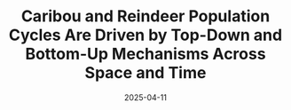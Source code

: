 ---
title: Caribou and Reindeer Population Cycles Are Driven by Top-Down and Bottom-Up Mechanisms Across Space and Time
excerpt: >-
  I parameterized a tri-trophic mechanistic mathematical model including caribou, lichen, and wolf predation. Using this model, I completed a sensitivity analysis to determine the impact of top-down and bottom-up mechanisms on caribou population cyclicity, using amplitude and period as indicators of influence. Results from the mechanistic model indicated that decreased food resources and increased predation pressure both drive the intensity of caribou population cycles over space and time. My research culminated in an honors thesis for the University of Washington's School of Environmental and Forest Sciences, a scientific poster which was presented at the University of Washington's Undergraduate Research Symposium, and most recently, contributed to a publication in Ecology and Evolution.
date: '2025-04-11'
external_url: 'https://techcommunity.microsoft.com/t5/ai-machine-learning-blog/harnessing-the-power-of-open-source-models-for-image-retrieval/ba-p/4014175'
thumb_img_path: images/ImageRetrieval/image_retrieval.png
thumb_img_alt: image retrieval thumbnail
layout: post
---